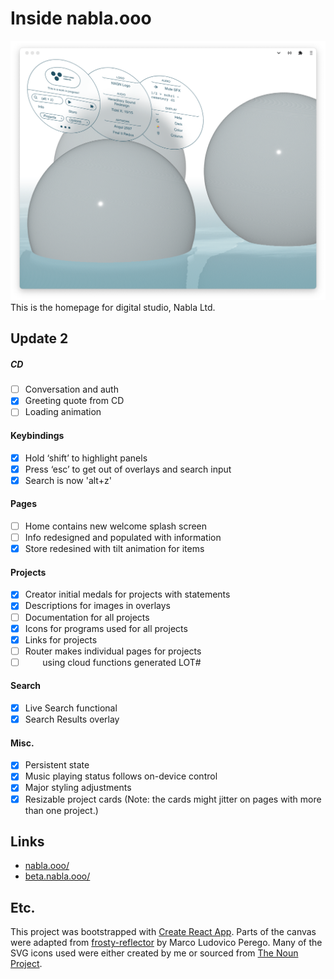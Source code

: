 # Inside nabla.ooo

![nabla.ooo](./public/images/lightNabla.png)
This is the homepage for digital studio, Nabla Ltd.

## Update 2

##### CD

- [ ] Conversation and auth
- [x] Greeting quote from CD
- [ ] Loading animation

#### Keybindings

- [x] Hold ‘shift’ to highlight panels
- [x] Press ‘esc’ to get out of overlays and search input
- [x] Search is now 'alt+z'

#### Pages

- [ ] Home contains new welcome splash screen
- [ ] Info redesigned and populated with information
- [x] Store redesined with tilt animation for items

#### Projects

- [x] Creator initial medals for projects with statements
- [x] Descriptions for images in overlays
- [ ] Documentation for all projects
- [x] Icons for programs used for all projects
- [x] Links for projects
- [ ] Router makes individual pages for projects
- [ ] &nbsp;&nbsp;&nbsp;&nbsp;&nbsp;&nbsp; using cloud functions generated LOT#

#### Search

- [x] Live Search functional
- [x] Search Results overlay

#### Misc.

- [x] Persistent state
- [x] Music playing status follows on-device control
- [x] Major styling adjustments
- [x] Resizable project cards (Note: the cards might jitter on pages with more than one project.)

## Links

- [nabla.ooo/](https://nabla.ooo/)
- [beta.nabla.ooo/](https://beta.nabla.ooo/)

## Etc.

This project was bootstrapped with [Create React App](https://github.com/facebook/create-react-app).
Parts of the canvas were adapted from [frosty-reflector](https://codesandbox.io/s/23xxw) by Marco Ludovico Perego.
Many of the SVG icons used were either created by me or sourced from [The Noun Project](https://thenounproject.com/).
